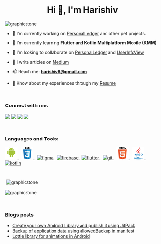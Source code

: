<h1 align="center">Hi 👋, I'm Harishiv</h1>

<p align="left"> <img src="https://komarev.com/ghpvc/?username=graphicstone&label=Profile%20views&color=0e75b6&style=flat" alt="graphicstone" /> </p>

- 🔭 I’m currently working on [PersonalLedger](https://github.com/graphicstone/PersonalLedger) and other pet projects.

- 🌱 I’m currently learning **Flutter and Kotlin Multiplatform Mobile (KMM)**

- 👯 I’m looking to collaborate on [PersonalLedger](https://github.com/graphicstone/PersonalLedger) and [UserInfoView](https://github.com/graphicstone/UserInfoView)

- 📝 I write articles on [Medium](https://medium.com/@graphicstone)

- 📫 Reach me: **harishiv8@gmail.com**

- 📄 Know about my experiences through my [Resume](https://drive.google.com/file/d/1Wq0hp1qiY5gYM-pCes0-TIX_apt3KC9k/view?usp=sharing)

<br>
<h3 align="left">Connect with me:</h3>
<p align="left">
<a href="https://twitter.com/graphicstone"><img align="center" src="https://img.shields.io/badge/Twitter-1DA1F2?style=for-the-badge&logo=twitter&logoColor=white" /></a>
<a href="https://linkedin.com/in/harishiv-singh"><img align="center" src="https://img.shields.io/badge/LinkedIn-0077B5?style=for-the-badge&logo=linkedin&logoColor=white" /></a>
<a href="https://stackoverflow.com/users/7810174"><img align="center" src="https://img.shields.io/badge/Stack_Overflow-FE7A16?style=for-the-badge&logo=stack-overflow&logoColor=white" /></a>
<a href="https://medium.com/@graphicstone"><img align="center" src="https://img.shields.io/badge/Medium-12100E?style=for-the-badge&logo=medium&logoColor=white" /></a>
</p><br>

<h3 align="left">Languages and Tools:</h3>
<p align="left">
<a href="https://developer.android.com" target="_blank"> <img src="https://raw.githubusercontent.com/devicons/devicon/master/icons/android/android-original-wordmark.svg" alt="android" width="40" height="40"/> </a> &nbsp; 
<a href="https://www.w3schools.com/css/" target="_blank"> <img src="https://raw.githubusercontent.com/devicons/devicon/master/icons/css3/css3-original-wordmark.svg" alt="css3" width="40" height="40"/> </a> &nbsp; 
<a href="https://www.figma.com/" target="_blank"> <img src="https://www.vectorlogo.zone/logos/figma/figma-icon.svg" alt="figma" width="40" height="40"/> </a> &nbsp; 
<a href="https://firebase.google.com/" target="_blank"> <img src="https://www.vectorlogo.zone/logos/firebase/firebase-icon.svg" alt="firebase" width="40" height="40"/> </a> &nbsp; 
<a href="https://flutter.dev" target="_blank"> <img src="https://www.vectorlogo.zone/logos/flutterio/flutterio-icon.svg" alt="flutter" width="40" height="40"/> </a> &nbsp; 
<a href="https://git-scm.com/" target="_blank"> <img src="https://www.vectorlogo.zone/logos/git-scm/git-scm-icon.svg" alt="git" width="40" height="40"/> </a> &nbsp; 
<a href="https://www.w3.org/html/" target="_blank"> <img src="https://raw.githubusercontent.com/devicons/devicon/master/icons/html5/html5-original-wordmark.svg" alt="html5" width="40" height="40"/> </a> &nbsp; 
<a href="https://www.java.com" target="_blank"> <img src="https://raw.githubusercontent.com/devicons/devicon/master/icons/java/java-original.svg" alt="java" width="40" height="40"/> </a> &nbsp; 
<a href="https://kotlinlang.org" target="_blank"> <img src="https://www.vectorlogo.zone/logos/kotlinlang/kotlinlang-icon.svg" alt="kotlin" width="40" height="40"/> </a> 
</p>

<br><p>&nbsp;<img align="center" src="https://github-readme-stats.vercel.app/api?username=graphicstone&show_icons=true&theme=radical&locale=en" alt="graphicstone" /></p>
<p><img align="center" src="https://github-readme-streak-stats.herokuapp.com/?user=graphicstone&" alt="graphicstone" /></p><br>

### Blogs posts
<!-- BLOG-POST-LIST:START -->
- [Create your own Android Library and publish it using JitPack](https://blog.usejournal.com/create-your-own-android-library-and-publish-it-using-jitpack-72dee6675d54?source=rss-beac25d825e1------2)
- [Backup of application data using allowedBackup in manifest](https://medium.com/@graphicstone/backup-of-application-data-using-allowedbackup-in-manifest-fecc7db37d8a?source=rss-beac25d825e1------2)
- [Lottie library for animations in Android](https://medium.com/@graphicstone/lottie-library-for-animations-in-android-5059c4434e40?source=rss-beac25d825e1------2)
<!-- BLOG-POST-LIST:END -->
